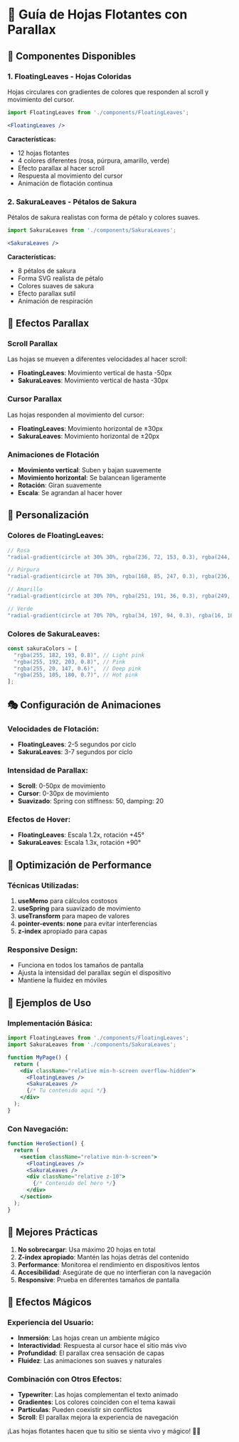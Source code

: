 # 🌸 Guía de Hojas Flotantes con Parallax

## 🎯 Componentes Disponibles

### 1. **FloatingLeaves** - Hojas Coloridas
Hojas circulares con gradientes de colores que responden al scroll y movimiento del cursor.

```jsx
import FloatingLeaves from './components/FloatingLeaves';

<FloatingLeaves />
```

**Características:**
- 12 hojas flotantes
- 4 colores diferentes (rosa, púrpura, amarillo, verde)
- Efecto parallax al hacer scroll
- Respuesta al movimiento del cursor
- Animación de flotación continua

### 2. **SakuraLeaves** - Pétalos de Sakura
Pétalos de sakura realistas con forma de pétalo y colores suaves.

```jsx
import SakuraLeaves from './components/SakuraLeaves';

<SakuraLeaves />
```

**Características:**
- 8 pétalos de sakura
- Forma SVG realista de pétalo
- Colores suaves de sakura
- Efecto parallax sutil
- Animación de respiración

## 🎨 Efectos Parallax

### Scroll Parallax
Las hojas se mueven a diferentes velocidades al hacer scroll:
- **FloatingLeaves**: Movimiento vertical de hasta -50px
- **SakuraLeaves**: Movimiento vertical de hasta -30px

### Cursor Parallax
Las hojas responden al movimiento del cursor:
- **FloatingLeaves**: Movimiento horizontal de ±30px
- **SakuraLeaves**: Movimiento horizontal de ±20px

### Animaciones de Flotación
- **Movimiento vertical**: Suben y bajan suavemente
- **Movimiento horizontal**: Se balancean ligeramente
- **Rotación**: Giran suavemente
- **Escala**: Se agrandan al hacer hover

## 🎪 Personalización

### Colores de FloatingLeaves:
```jsx
// Rosa
"radial-gradient(circle at 30% 30%, rgba(236, 72, 153, 0.3), rgba(244, 114, 182, 0.2))"

// Púrpura
"radial-gradient(circle at 70% 30%, rgba(168, 85, 247, 0.3), rgba(236, 72, 153, 0.2))"

// Amarillo
"radial-gradient(circle at 30% 70%, rgba(251, 191, 36, 0.3), rgba(249, 115, 22, 0.2))"

// Verde
"radial-gradient(circle at 70% 70%, rgba(34, 197, 94, 0.3), rgba(16, 185, 129, 0.2))"
```

### Colores de SakuraLeaves:
```jsx
const sakuraColors = [
  "rgba(255, 182, 193, 0.8)", // Light pink
  "rgba(255, 192, 203, 0.8)", // Pink
  "rgba(255, 20, 147, 0.6)",  // Deep pink
  "rgba(255, 105, 180, 0.7)", // Hot pink
];
```

## 🎭 Configuración de Animaciones

### Velocidades de Flotación:
- **FloatingLeaves**: 2-5 segundos por ciclo
- **SakuraLeaves**: 3-7 segundos por ciclo

### Intensidad de Parallax:
- **Scroll**: 0-50px de movimiento
- **Cursor**: 0-30px de movimiento
- **Suavizado**: Spring con stiffness: 50, damping: 20

### Efectos de Hover:
- **FloatingLeaves**: Escala 1.2x, rotación +45°
- **SakuraLeaves**: Escala 1.3x, rotación +90°

## 🚀 Optimización de Performance

### Técnicas Utilizadas:
1. **useMemo** para cálculos costosos
2. **useSpring** para suavizado de movimiento
3. **useTransform** para mapeo de valores
4. **pointer-events: none** para evitar interferencias
5. **z-index** apropiado para capas

### Responsive Design:
- Funciona en todos los tamaños de pantalla
- Ajusta la intensidad del parallax según el dispositivo
- Mantiene la fluidez en móviles

## 🎪 Ejemplos de Uso

### Implementación Básica:
```jsx
import FloatingLeaves from './components/FloatingLeaves';
import SakuraLeaves from './components/SakuraLeaves';

function MyPage() {
  return (
    <div className="relative min-h-screen overflow-hidden">
      <FloatingLeaves />
      <SakuraLeaves />
      {/* Tu contenido aquí */}
    </div>
  );
}
```

### Con Navegación:
```jsx
function HeroSection() {
  return (
    <section className="relative min-h-screen">
      <FloatingLeaves />
      <SakuraLeaves />
      <div className="relative z-10">
        {/* Contenido del hero */}
      </div>
    </section>
  );
}
```

## 🎯 Mejores Prácticas

1. **No sobrecargar**: Usa máximo 20 hojas en total
2. **Z-index apropiado**: Mantén las hojas detrás del contenido
3. **Performance**: Monitorea el rendimiento en dispositivos lentos
4. **Accesibilidad**: Asegúrate de que no interfieran con la navegación
5. **Responsive**: Prueba en diferentes tamaños de pantalla

## 🌟 Efectos Mágicos

### Experiencia del Usuario:
- **Inmersión**: Las hojas crean un ambiente mágico
- **Interactividad**: Respuesta al cursor hace el sitio más vivo
- **Profundidad**: El parallax crea sensación de capas
- **Fluidez**: Las animaciones son suaves y naturales

### Combinación con Otros Efectos:
- **Typewriter**: Las hojas complementan el texto animado
- **Gradientes**: Los colores coinciden con el tema kawaii
- **Partículas**: Pueden coexistir sin conflictos
- **Scroll**: El parallax mejora la experiencia de navegación

¡Las hojas flotantes hacen que tu sitio se sienta vivo y mágico! 🌸✨ 